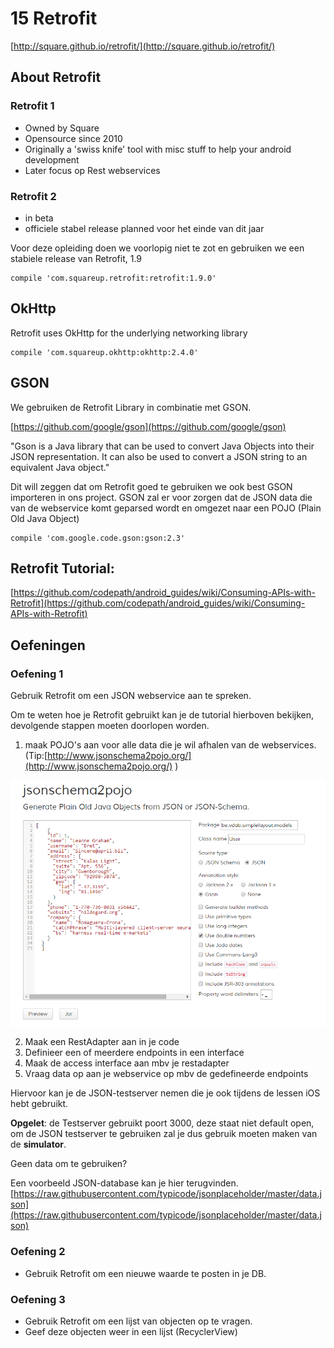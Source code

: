 # 15 Retrofit

[http://square.github.io/retrofit/](http://square.github.io/retrofit/)

## About Retrofit 

### Retrofit 1 ###

- Owned by Square
- Opensource since 2010
- Originally a 'swiss knife' tool with misc stuff to help your android development
- Later focus op Rest webservices

### Retrofit 2 ###

- in beta
- officiele stabel release planned voor het einde van dit jaar

Voor deze opleiding doen we voorlopig niet te zot en gebruiken we een stabiele release van Retrofit, 1.9


    compile 'com.squareup.retrofit:retrofit:1.9.0'

## OkHttp ##

Retrofit uses OkHttp for the underlying networking library

    compile 'com.squareup.okhttp:okhttp:2.4.0'

## GSON ##

We gebruiken de Retrofit Library in combinatie met GSON.

[https://github.com/google/gson](https://github.com/google/gson)

"Gson is a Java library that can be used to convert Java Objects into their JSON representation. It can also be used to convert a JSON string to an equivalent Java object."

Dit will zeggen dat om Retrofit goed te gebruiken we ook best GSON importeren in ons project.
GSON zal er voor zorgen dat de JSON data die van de webservice komt geparsed wordt en omgezet naar een POJO (Plain Old Java Object)

    compile 'com.google.code.gson:gson:2.3'


## Retrofit Tutorial: ##

[https://github.com/codepath/android_guides/wiki/Consuming-APIs-with-Retrofit](https://github.com/codepath/android_guides/wiki/Consuming-APIs-with-Retrofit)


## Oefeningen ##

### Oefening 1

Gebruik Retrofit om een JSON webservice aan te spreken. 

Om te weten hoe je Retrofit gebruikt kan je de tutorial hierboven bekijken, devolgende stappen moeten doorlopen worden.

1. maak POJO's aan voor alle data die je wil afhalen van de webservices. (Tip:[http://www.jsonschema2pojo.org/](http://www.jsonschema2pojo.org/) )

![Hello World](/images/jsonschema2pojo.png)

2.  Maak een RestAdapter aan in je code
3.  Definieer een of meerdere endpoints in een interface
4.  Maak de access interface aan mbv je restadapter
5.  Vraag data op aan je webservice op mbv de gedefineerde endpoints 

Hiervoor kan je de JSON-testserver nemen die je ook tijdens de lessen iOS hebt gebruikt.

**Opgelet**: de Testserver gebruikt poort 3000, deze staat niet default open, om de JSON testserver te gebruiken zal je dus gebruik moeten maken van de **simulator**.

Geen data om te gebruiken?

Een voorbeeld JSON-database kan je hier terugvinden.
[https://raw.githubusercontent.com/typicode/jsonplaceholder/master/data.json](https://raw.githubusercontent.com/typicode/jsonplaceholder/master/data.json)


### Oefening 2



- Gebruik Retrofit om een nieuwe waarde te posten in je DB.


### Oefening 3

- Gebruik Retrofit om een lijst van objecten op te vragen.
- Geef deze objecten weer in een lijst (RecyclerView)